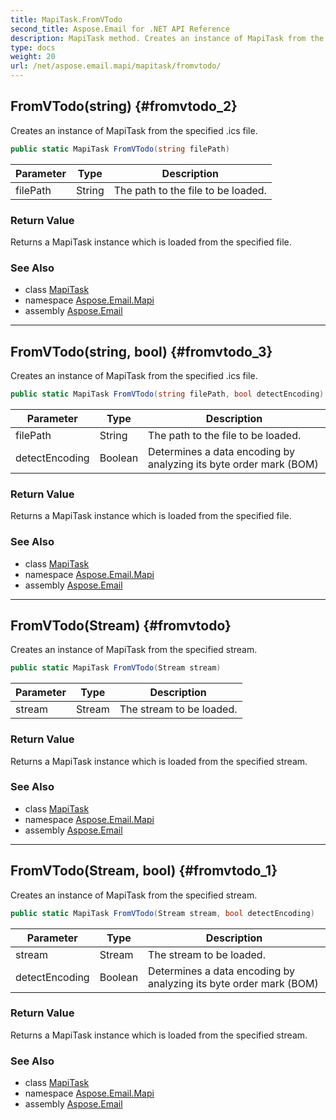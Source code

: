```yaml
---
title: MapiTask.FromVTodo
second_title: Aspose.Email for .NET API Reference
description: MapiTask method. Creates an instance of MapiTask from the specified .ics file
type: docs
weight: 20
url: /net/aspose.email.mapi/mapitask/fromvtodo/
---
```

## FromVTodo(string) {#fromvtodo_2}

Creates an instance of MapiTask from the specified .ics file.

```csharp
public static MapiTask FromVTodo(string filePath)
```

| Parameter | Type | Description |
| --- | --- | --- |
| filePath | String | The path to the file to be loaded. |

### Return Value

Returns a MapiTask instance which is loaded from the specified file.

### See Also

* class [MapiTask](../)
* namespace [Aspose.Email.Mapi](../../mapitask/)
* assembly [Aspose.Email](../../../)

---

## FromVTodo(string, bool) {#fromvtodo_3}

Creates an instance of MapiTask from the specified .ics file.

```csharp
public static MapiTask FromVTodo(string filePath, bool detectEncoding)
```

| Parameter | Type | Description |
| --- | --- | --- |
| filePath | String | The path to the file to be loaded. |
| detectEncoding | Boolean | Determines a data encoding by analyzing its byte order mark (BOM) |

### Return Value

Returns a MapiTask instance which is loaded from the specified file.

### See Also

* class [MapiTask](../)
* namespace [Aspose.Email.Mapi](../../mapitask/)
* assembly [Aspose.Email](../../../)

---

## FromVTodo(Stream) {#fromvtodo}

Creates an instance of MapiTask from the specified stream.

```csharp
public static MapiTask FromVTodo(Stream stream)
```

| Parameter | Type | Description |
| --- | --- | --- |
| stream | Stream | The stream to be loaded. |

### Return Value

Returns a MapiTask instance which is loaded from the specified stream.

### See Also

* class [MapiTask](../)
* namespace [Aspose.Email.Mapi](../../mapitask/)
* assembly [Aspose.Email](../../../)

---

## FromVTodo(Stream, bool) {#fromvtodo_1}

Creates an instance of MapiTask from the specified stream.

```csharp
public static MapiTask FromVTodo(Stream stream, bool detectEncoding)
```

| Parameter | Type | Description |
| --- | --- | --- |
| stream | Stream | The stream to be loaded. |
| detectEncoding | Boolean | Determines a data encoding by analyzing its byte order mark (BOM) |

### Return Value

Returns a MapiTask instance which is loaded from the specified stream.

### See Also

* class [MapiTask](../)
* namespace [Aspose.Email.Mapi](../../mapitask/)
* assembly [Aspose.Email](../../../)


